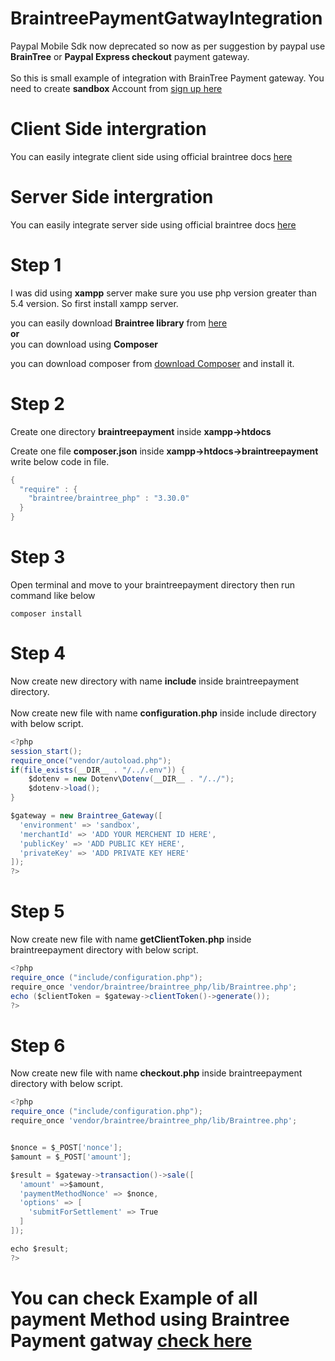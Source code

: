 # BraintreePaymentGatwayIntegration

Paypal Mobile Sdk now deprecated so now as per suggestion by paypal use <b>BrainTree</b> or <b>Paypal Express checkout</b> payment gateway.
<br>
<br>
So this is small example of integration with BrainTree Payment gateway. You need to create <b>sandbox</b> Account from <a href="https://www.braintreepayments.com/sandbox"> sign up here </a>



# Client Side intergration 
    
  You can easily integrate client side using official braintree docs <a href="https://developers.braintreepayments.com/start/hello-client/android/v2">here</a>
  
# Server Side intergration 
    
  You can easily integrate server side using official braintree docs <a href="https://developers.braintreepayments.com/start/hello-server/php">here</a>
  
# Step 1

I was did using <b>xampp</b> server make sure you use php version greater than 5.4 version. So first install xampp server.

you can easily download <b>Braintree library</b> from <a href="https://developers.braintreepayments.com/start/hello-server/php">here</a>  <br><b>or</b><br> you can download using <b>Composer</b>

you can download composer from <a href="https://getcomposer.org/download/">download Composer</a> and install it.

# Step 2

Create one directory <b>braintreepayment</b> inside <b>xampp->htdocs</b>

Create one file <b>composer.json</b> inside <b>xampp->htdocs->braintreepayment</b> write below code in file.


```groovy
{
  "require" : {
    "braintree/braintree_php" : "3.30.0"
  }
}
```

# Step 3

Open terminal and move to your braintreepayment directory then run command like below

`composer install`

# Step 4
Now create new directory with name <b>include</b> inside braintreepayment directory.
<br><br>
Now create new file with name <b>configuration.php</b> inside include directory with below script.


```groovy
<?php
session_start();
require_once("vendor/autoload.php");
if(file_exists(__DIR__ . "/../.env")) {
    $dotenv = new Dotenv\Dotenv(__DIR__ . "/../");
    $dotenv->load();
}

$gateway = new Braintree_Gateway([
  'environment' => 'sandbox',
  'merchantId' => 'ADD YOUR MERCHENT ID HERE',
  'publicKey' => 'ADD PUBLIC KEY HERE',
  'privateKey' => 'ADD PRIVATE KEY HERE'
]);
?>
```

# Step 5

Now create new file with name <b>getClientToken.php</b> inside braintreepayment directory with below script.

```groovy
<?php
require_once ("include/configuration.php");
require_once 'vendor/braintree/braintree_php/lib/Braintree.php';
echo ($clientToken = $gateway->clientToken()->generate());
?>
```
# Step 6

Now create new file with name <b>checkout.php</b> inside braintreepayment directory with below script.

```groovy
<?php
require_once ("include/configuration.php");
require_once 'vendor/braintree/braintree_php/lib/Braintree.php';


$nonce = $_POST['nonce'];
$amount = $_POST['amount'];

$result = $gateway->transaction()->sale([
  'amount' =>$amount,
  'paymentMethodNonce' => $nonce,
  'options' => [
    'submitForSettlement' => True
  ]
]);

echo $result;
?>
```


# You can check Example of all payment Method using Braintree Payment gatway <a href="https://github.com/braintree/braintree_android">check here</a>

